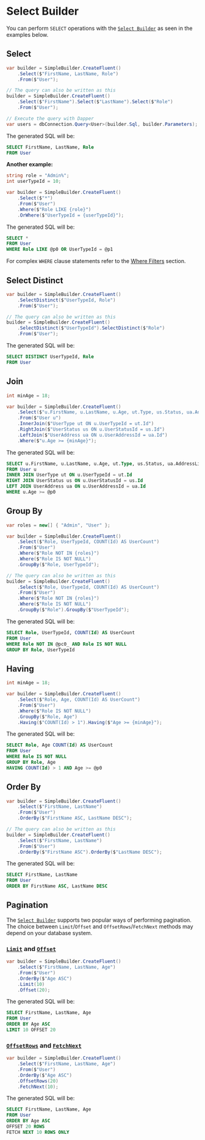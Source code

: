 # Select Builder

You can perform `SELECT` operations with the [`Select Builder`](xref:Dapper.SimpleSqlBuilder.FluentBuilder.ISelectBuilderEntry) as seen in the examples below.

## Select

```csharp
var builder = SimpleBuilder.CreateFluent()
    .Select($"FirstName, LastName, Role")
    .From($"User");

// The query can also be written as this
builder = SimpleBuilder.CreateFluent()
    .Select($"FirstName").Select($"LastName").Select($"Role")
    .From($"User");

// Execute the query with Dapper
var users = dbConnection.Query<User>(builder.Sql, builder.Parameters);
```

The generated SQL will be:

```sql
SELECT FirstName, LastName, Role
FROM User
```

**Another example:**

```csharp
string role = "Admin%";
int userTypeId = 10;

var builder = SimpleBuilder.CreateFluent()
    .Select($"*")
    .From($"User")
    .Where($"Role LIKE {role}")
    .OrWhere($"UserTypeId = {userTypeId}");
```

The generated SQL will be:

```sql
SELECT *
FROM User
WHERE Role LIKE @p0 OR UserTypeId = @p1
```

For complex `WHERE` clause statements refer to the [Where Filters](where-filters.md) section.

## Select Distinct

```csharp
var builder = SimpleBuilder.CreateFluent()
    .SelectDistinct($"UserTypeId, Role")
    .From($"User");

// The query can also be written as this
builder = SimpleBuilder.CreateFluent()
    .SelectDistinct($"UserTypeId").SelectDistinct($"Role")
    .From($"User");
```

The generated SQL will be:

```sql
SELECT DISTINCT UserTypeId, Role
FROM User
```

## Join

```csharp
int minAge = 18;

var builder = SimpleBuilder.CreateFluent()
    .Select($"u.FirstName, u.LastName, u.Age, ut.Type, us.Status, ua.AddressLine1, ua.AddressLine2")
    .From($"User u")
    .InnerJoin($"UserType ut ON u.UserTypeId = ut.Id")
    .RightJoin($"UserStatus us ON u.UserStatusId = us.Id")
    .LeftJoin($"UserAddress ua ON u.UserAddressId = ua.Id")
    .Where($"u.Age >= {minAge}");
```

The generated SQL will be:

```sql
SELECT u.FirstName, u.LastName, u.Age, ut.Type, us.Status, ua.AddressLine1, ua.AddressLine2
FROM User u
INNER JOIN UserType ut ON u.UserTypeId = ut.Id
RIGHT JOIN UserStatus us ON u.UserStatusId = us.Id
LEFT JOIN UserAddress ua ON u.UserAddressId = ua.Id
WHERE u.Age >= @p0
```

## Group By

```csharp
var roles = new[] { "Admin", "User" };

var builder = SimpleBuilder.CreateFluent()
    .Select($"Role, UserTypeId, COUNT(Id) AS UserCount")
    .From($"User")
    .Where($"Role NOT IN {roles}")
    .Where($"Role IS NOT NULL")
    .GroupBy($"Role, UserTypeId");

// The query can also be written as this
builder = SimpleBuilder.CreateFluent()
    .Select($"Role, UserTypeId, COUNT(Id) AS UserCount")
    .From($"User")
    .Where($"Role NOT IN {roles}")
    .Where($"Role IS NOT NULL")
    .GroupBy($"Role").GroupBy($"UserTypeId");
```

The generated SQL will be:

```sql
SELECT Role, UserTypeId, COUNT(Id) AS UserCount
FROM User
WHERE Role NOT IN @pc0_ AND Role IS NOT NULL
GROUP BY Role, UserTypeId
```

## Having

```csharp
int minAge = 18;

var builder = SimpleBuilder.CreateFluent()
    .Select($"Role, Age, COUNT(Id) AS UserCount")
    .From($"User")
    .Where($"Role IS NOT NULL")
    .GroupBy($"Role, Age")
    .Having($"COUNT(Id) > 1").Having($"Age >= {minAge}");
```

The generated SQL will be:

```sql
SELECT Role, Age COUNT(Id) AS UserCount
FROM User
WHERE Role IS NOT NULL
GROUP BY Role, Age
HAVING COUNT(Id) > 1 AND Age >= @p0
```

## Order By

```csharp
var builder = SimpleBuilder.CreateFluent()
    .Select($"FirstName, LastName")
    .From($"User")
    .OrderBy($"FirstName ASC, LastName DESC");

// The query can also be written as this
builder = SimpleBuilder.CreateFluent()
    .Select($"FirstName, LastName")
    .From($"User")
    .OrderBy($"FirstName ASC").OrderBy($"LastName DESC");
```

The generated SQL will be:

```sql
SELECT FirstName, LastName
FROM User
ORDER BY FirstName ASC, LastName DESC
```

## Pagination

The [`Select Builder`](xref:Dapper.SimpleSqlBuilder.FluentBuilder.ISelectBuilderEntry) supports two popular ways of performing pagination. The choice between `Limit`/`Offset` and `OffsetRows`/`FetchNext` methods may depend on your database system.

### [`Limit`](xref:Dapper.SimpleSqlBuilder.FluentBuilder.ILimitBuilder.Limit(System.Int32)) and [`Offset`](xref:Dapper.SimpleSqlBuilder.FluentBuilder.IOffsetBuilder.Offset(System.Int32))

```csharp
var builder = SimpleBuilder.CreateFluent()
    .Select($"FirstName, LastName, Age")
    .From($"User")
    .OrderBy($"Age ASC")
    .Limit(10)
    .Offset(20);
```

The generated SQL will be:

```sql
SELECT FirstName, LastName, Age
FROM User
ORDER BY Age ASC
LIMIT 10 OFFSET 20
```

### [`OffsetRows`](xref:Dapper.SimpleSqlBuilder.FluentBuilder.IOffsetRowsBuilder.OffsetRows(System.Int32)) and [`FetchNext`](xref:Dapper.SimpleSqlBuilder.FluentBuilder.IFetchBuilder.FetchNext(System.Int32))

```csharp
var builder = SimpleBuilder.CreateFluent()
    .Select($"FirstName, LastName, Age")
    .From($"User")
    .OrderBy($"Age ASC")
    .OffsetRows(20)
    .FetchNext(10);
```

The generated SQL will be:

```sql
SELECT FirstName, LastName, Age
FROM User
ORDER BY Age ASC
OFFSET 20 ROWS 
FETCH NEXT 10 ROWS ONLY
```
